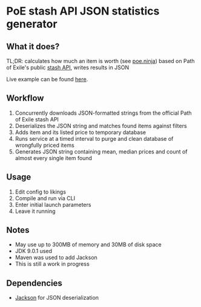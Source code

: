 # PoE stash API JSON statistics generator

## What it does? 
TL;DR: calculates how much an item is worth (see [poe.ninja](http://poe.ninja)) based on Path of Exile's public [stash API](http://www.pathofexile.com/api/public-stash-tabs), writes results in JSON

Live example can be found [here](http://18.195.15.90).

## Workflow
1. Concurrently downloads JSON-formatted strings from the official Path of Exile stash API
2. Deserializes the JSON string and matches found items against filters
3. Adds item and its listed price to temporary database
4. Runs service at a timed interval to purge and clean database of wrongfully priced items
5. Generates JSON string containing mean, median prices and count of almost every single item found

## Usage
1. Edit config to likings
2. Compile and run via CLI
3. Enter initial launch parameters
4. Leave it running

## Notes
* May use up to 300MB of memory and 30MB of disk space
* JDK 9.0.1 used
* Maven was used to add Jackson
* This is still a work in progress

## Dependencies
* [Jackson](https://github.com/FasterXML/jackson-core) for JSON deserialization 
